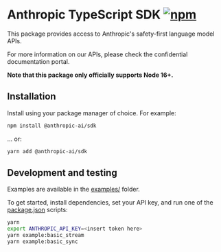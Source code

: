 # Anthropic TypeScript SDK [![npm](https://img.shields.io/npm/v/@anthropic-ai/sdk)](https://www.npmjs.com/package/@anthropic-ai/sdk)

This package provides access to Anthropic's safety-first language model APIs.

For more information on our APIs, please check the confidential documentation portal.

**Note that this package only officially supports Node 16+.**

## Installation

Install using your package manager of choice. For example:

```sh
npm install @anthropic-ai/sdk
```

… or:

```sh
yarn add @anthropic-ai/sdk
```

## Development and testing

Examples are available in the [examples/](examples/) folder.

To get started, install dependencies, set your API key, and run one of the [package.json](package.json) scripts:

```sh
yarn
export ANTHROPIC_API_KEY=<insert token here>
yarn example:basic_stream
yarn example:basic_sync
```
